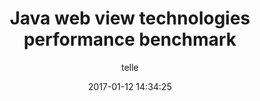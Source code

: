 ---
layout: post
title:  "Java web view technologies performance benchmark"
date:   2017-01-12 14:34:25
author: telle
categories: mediator feature
tags: featured
header-image:	2017-01-15-view-rendering-performance/post-header.jpg
---